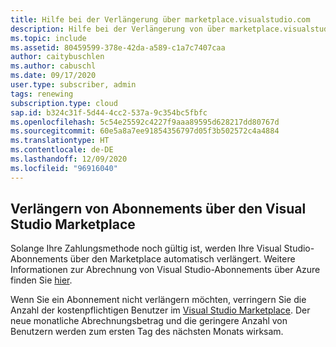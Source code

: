 ```yaml
---
title: Hilfe bei der Verlängerung über marketplace.visualstudio.com
description: Hilfe bei der Verlängerung von über marketplace.visualstudio.com erworbenen Visual Studio-Abonnements
ms.topic: include
ms.assetid: 80459599-378e-42da-a589-c1a7c7407caa
author: caitybuschlen
ms.author: cabuschl
ms.date: 09/17/2020
user.type: subscriber, admin
tags: renewing
subscription.type: cloud
sap.id: b324c31f-5d44-4cc2-537a-9c354bc5fbfc
ms.openlocfilehash: 5c54e25592c4227f9aaa89595d628217dd80767d
ms.sourcegitcommit: 60e5a8a7ee91854356797d05f3b502572c4a4884
ms.translationtype: HT
ms.contentlocale: de-DE
ms.lasthandoff: 12/09/2020
ms.locfileid: "96916040"
---
```

## <a name="renewing-subscriptions-through-visual-studio-marketplace"></a>Verlängern von Abonnements über den Visual Studio Marketplace 

Solange Ihre Zahlungsmethode noch gültig ist, werden Ihre Visual Studio-Abonnements über den Marketplace automatisch verlängert. Weitere Informationen zur Abrechnung von Visual Studio-Abonnements über Azure finden Sie [hier](https://docs.microsoft.com/visualstudio/subscriptions/vscloud-billing-faq). 

Wenn Sie ein Abonnement nicht verlängern möchten, verringern Sie die Anzahl der kostenpflichtigen Benutzer im [Visual Studio Marketplace](https://marketplace.visualstudio.com/subscriptions). Der neue monatliche Abrechnungsbetrag und die geringere Anzahl von Benutzern werden zum ersten Tag des nächsten Monats wirksam. 